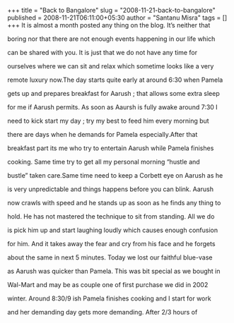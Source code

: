 +++
title = "Back to Bangalore"
slug = "2008-11-21-back-to-bangalore"
published = 2008-11-21T06:11:00+05:30
author = "Santanu Misra"
tags = []
+++
It is almost a month posted any thing on the blog. It’s neither that
boring nor that there are not enough events happening in our life which
can be shared with you. It is just that we do not have any time for
ourselves where we can sit and relax which sometime looks like a very
remote luxury now.The day starts quite early at around 6:30 when Pamela
gets up and prepares breakfast for Aarush ; that allows some extra sleep
for me if Aarush permits. As soon as Aaursh is fully awake around 7:30 I
need to kick start my day ; try my best to feed him every morning but
there are days when he demands for Pamela especially.After that
breakfast part its me who try to entertain Aarush while Pamela finishes
cooking. Same time try to get all my personal morning “hustle and
bustle” taken care.Same time need to keep a Corbett eye on Aarush as he
is very unpredictable and things happens before you can blink. Aarush
now crawls with speed and he stands up as soon as he finds any thing to
hold. He has not mastered the technique to sit from standing. All we do
is pick him up and start laughing loudly which causes enough confusion
for him. And it takes away the fear and cry from his face and he forgets
about the same in next 5 minutes. Today we lost our faithful blue-vase
as Aarush was quicker than Pamela. This was bit special as we bought in
Wal-Mart and may be as couple one of first purchase we did in 2002
winter. Around 8:30/9 ish Pamela finishes cooking and I start for work
and her demanding day gets more demanding. After 2/3 hours of
